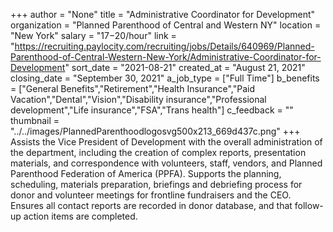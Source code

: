 +++
author = "None"
title = "Administrative Coordinator for Development"
organization = "Planned Parenthood of Central and Western NY"
location = "New York"
salary = "$17-$20/hour"
link = "https://recruiting.paylocity.com/recruiting/jobs/Details/640969/Planned-Parenthood-of-Central-Western-New-York/Administrative-Coordinator-for-Development"
sort_date = "2021-08-21"
created_at = "August 21, 2021"
closing_date = "September 30, 2021"
a_job_type = ["Full Time"]
b_benefits = ["General Benefits","Retirement","Health Insurance","Paid Vacation","Dental","Vision","Disability insurance","Professional development","Life insurance","FSA","Trans health"]
c_feedback = ""
thumbnail = "../../images/PlannedParenthoodlogosvg500x213_669d437c.png"
+++
Assists the Vice President of Development with the overall administration of the department, including the creation of complex reports, presentation materials, and correspondence with volunteers, staff, vendors, and Planned Parenthood Federation of America (PPFA).
Supports the planning, scheduling, materials preparation, briefings and debriefing process for donor and volunteer meetings for frontline fundraisers and the CEO. 
Ensures all contact reports are recorded in donor database, and that follow-up action items are completed. 